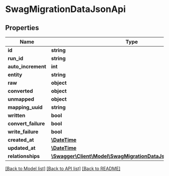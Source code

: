 # SwagMigrationDataJsonApi

## Properties
Name | Type | Description | Notes
------------ | ------------- | ------------- | -------------
**id** | **string** |  | [optional] 
**run_id** | **string** |  | 
**auto_increment** | **int** |  | [optional] 
**entity** | **string** |  | 
**raw** | **object** |  | 
**converted** | **object** |  | [optional] 
**unmapped** | **object** |  | [optional] 
**mapping_uuid** | **string** |  | [optional] 
**written** | **bool** |  | [optional] 
**convert_failure** | **bool** |  | [optional] 
**write_failure** | **bool** |  | [optional] 
**created_at** | [**\DateTime**](\DateTime.md) |  | 
**updated_at** | [**\DateTime**](\DateTime.md) |  | [optional] 
**relationships** | [**\Swagger\Client\Model\SwagMigrationDataJsonApiRelationships**](SwagMigrationDataJsonApiRelationships.md) |  | [optional] 

[[Back to Model list]](../../README.md#documentation-for-models) [[Back to API list]](../../README.md#documentation-for-api-endpoints) [[Back to README]](../../README.md)

